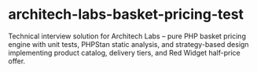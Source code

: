 # architech-labs-basket-pricing-test
Technical interview solution for Architech Labs – pure PHP basket pricing engine with unit tests, PHPStan static analysis, and strategy-based design implementing product catalog, delivery tiers, and Red Widget half-price offer.
